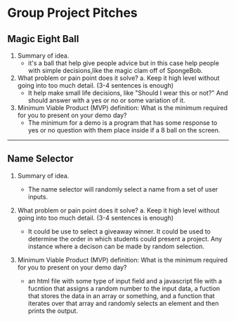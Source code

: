 # Group Project Pitches

## Magic Eight Ball

1.  Summary of idea.
    - it's a ball that help give people advice but in this case help people with simple decisions,like the magic clam off of SpongeBob.
1. What problem or pain point does it solve? a. Keep it high level without going into too much detail. (3-4 sentences is enough)
    -  It help make small life decisions, like "Should I wear this or not?"  And should answer with a yes or no or some variation of it.
1. Minimum Viable Product (MVP) definition: What is the minimum required for you to present on your demo day?
    - The minimum for a demo is a program that has some response to yes or no question with them place inside if a 8 ball on the screen.

-----

## Name Selector

1. Summary of idea.
    - The name selector will randomly select a name from a set of user inputs.

2. What problem or pain point does it solve? a. Keep it high level without going into too much detail. (3-4 sentences is enough)
    - It could be use to select a giveaway winner. It could be used to determine the order in which students could present a project. Any instance where a decison can be made by random selection.
3. Minimum Viable Product (MVP) definition: What is the minimum required for you to present on your demo day?
    - an html file with some type of input field and a javascript file with a fucntion that assigns a random number to the input data, a fuction that stores the data in an array or something, and a function that iterates over that array and randomly selects an element and then prints the output.